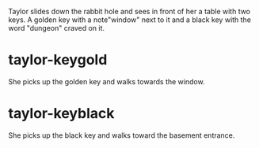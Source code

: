 Taylor slides down the rabbit hole and sees in front of her a table with two keys. A golden key with a note"window" next to it and a black key with the word "dungeon" craved on it.

# taylor-keygold
She picks up the golden key and walks towards the window.

# taylor-keyblack
She picks up the black key and walks toward the basement entrance.


